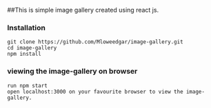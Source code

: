 ##This is simple image gallery created using react js.

### Installation
    git clone https://github.com/Mloweedgar/image-gallery.git
    cd image-gallery
    npm install

### viewing the image-gallery on browser
    run npm start
    open localhost:3000 on your favourite browser to view the image-gallery.